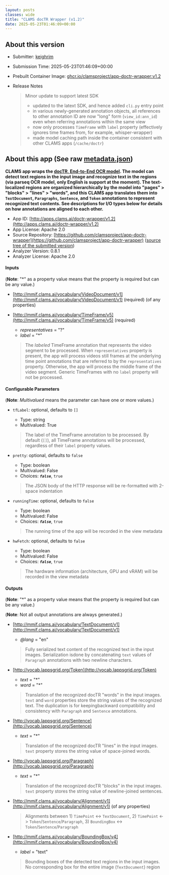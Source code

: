 ```yaml
---
layout: posts
classes: wide
title: "CLAMS docTR Wrapper (v1.2)"
date: 2025-05-23T01:46:09+00:00
---
```

## About this version

- Submitter: [keighrim](https://github.com/keighrim)
- Submission Time: 2025-05-23T01:46:09+00:00
- Prebuilt Container Image: [ghcr.io/clamsproject/app-doctr-wrapper:v1.2](https://github.com/clamsproject/app-doctr-wrapper/pkgs/container/app-doctr-wrapper/v1.2)
- Release Notes

    > Minor update to support latest SDK  
    > - updated to the latext SDK, and hence added `cli.py` entry point  
    > - in various newly-generated annotation objects, all references to other annotation ID are now "long" form (`view_id:ann_id`) even when referring annotations within the same view  
    > - now only processes `TimeFrame` with `label` property (effectively ignores time frames from, for example, whisper-wrapper)  
    > - made model caching path inside the container consistent with other CLAMS apps (`/cache/doctr`)

## About this app (See raw [metadata.json](metadata.json))

**CLAMS app wraps the [docTR, End-to-End OCR model](https://pypi.org/project/python-doctr). The model can detect text regions in the input image and recognize text in the regions (via parseq OCR model, only English is support at the moment). The text-localized regions are organized hierarchically by the model into "pages" > "blocks" > "lines" > "words", and this CLAMS app translates them into `TextDocument`, `Paragraphs`, `Sentence`, and `Token` annotations to represent recognized text contents. See descriptions for I/O types below  for details on how annotations are aligned to each other.**

- App ID: [http://apps.clams.ai/doctr-wrapper/v1.2](http://apps.clams.ai/doctr-wrapper/v1.2)
- App License: Apache 2.0
- Source Repository: [https://github.com/clamsproject/app-doctr-wrapper](https://github.com/clamsproject/app-doctr-wrapper) ([source tree of the submitted version](https://github.com/clamsproject/app-doctr-wrapper/tree/v1.2))
- Analyzer Version: 0.8.1
- Analyzer License: Apache 2.0


#### Inputs
(**Note**: "*" as a property value means that the property is required but can be any value.)

- [http://mmif.clams.ai/vocabulary/VideoDocument/v1](http://mmif.clams.ai/vocabulary/VideoDocument/v1) (required)
(of any properties)

- [http://mmif.clams.ai/vocabulary/TimeFrame/v5](http://mmif.clams.ai/vocabulary/TimeFrame/v5) (required)
    - _representatives_ = "?"
    - _label_ = "*"

    > The _labeled_ TimeFrame annotation that represents the video segment to be processed. When `representatives` property is present, the app will process videos still frames at the underlying time point annotations that are referred to by the `representatives` property. Otherwise, the app will process the middle frame of the video segment. Generic TimeFrames with no `label` property will not be processed.


#### Configurable Parameters
(**Note**: _Multivalued_ means the parameter can have one or more values.)

- `tfLabel`: optional, defaults to `[]`

    - Type: string
    - Multivalued: True


    > The label of the TimeFrame annotation to be processed. By default (`[]`), all TimeFrame annotations will be processed, regardless of their `label` property values.
- `pretty`: optional, defaults to `false`

    - Type: boolean
    - Multivalued: False
    - Choices: **_`false`_**, `true`


    > The JSON body of the HTTP response will be re-formatted with 2-space indentation
- `runningTime`: optional, defaults to `false`

    - Type: boolean
    - Multivalued: False
    - Choices: **_`false`_**, `true`


    > The running time of the app will be recorded in the view metadata
- `hwFetch`: optional, defaults to `false`

    - Type: boolean
    - Multivalued: False
    - Choices: **_`false`_**, `true`


    > The hardware information (architecture, GPU and vRAM) will be recorded in the view metadata


#### Outputs
(**Note**: "*" as a property value means that the property is required but can be any value.)

(**Note**: Not all output annotations are always generated.)

- [http://mmif.clams.ai/vocabulary/TextDocument/v1](http://mmif.clams.ai/vocabulary/TextDocument/v1)
    - _@lang_ = "en"

    > Fully serialized text content of the recognized text in the input images. Serialization isdone by concatenating `text` values of `Paragraph` annotations with two newline characters.
- [http://vocab.lappsgrid.org/Token](http://vocab.lappsgrid.org/Token)
    - _text_ = "*"
    - _word_ = "*"

    > Translation of the recognized docTR "words" in the input images. `text` and `word` properties store the string values of the recognized text. The duplication is for keepingbackward compatibility and consistency with `Paragraph` and `Sentence` annotations.
- [http://vocab.lappsgrid.org/Sentence](http://vocab.lappsgrid.org/Sentence)
    - _text_ = "*"

    > Translation of the recognized docTR "lines" in the input images. `text` property stores the string value of space-joined words.
- [http://vocab.lappsgrid.org/Paragraph](http://vocab.lappsgrid.org/Paragraph)
    - _text_ = "*"

    > Translation of the recognized docTR "blocks" in the input images. `text` property stores the string value of newline-joined sentences.
- [http://mmif.clams.ai/vocabulary/Alignment/v1](http://mmif.clams.ai/vocabulary/Alignment/v1)
(of any properties)

    > Alignments between 1) `TimePoint` <-> `TextDocument`, 2) `TimePoint` <-> `Token`/`Sentence`/`Paragraph`, 3) `BoundingBox` <-> `Token`/`Sentence`/`Paragraph`
- [http://mmif.clams.ai/vocabulary/BoundingBox/v4](http://mmif.clams.ai/vocabulary/BoundingBox/v4)
    - _label_ = "text"

    > Bounding boxes of the detected text regions in the input images. No corresponding box for the entire image (`TextDocument`) region
